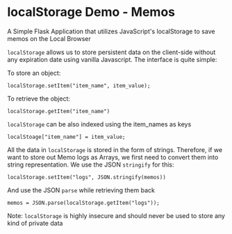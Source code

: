 # localStorage Demo - Memos

A Simple Flask Application that utilizes JavaScript's localStorage to save memos on the Local Browser

`localStorage` allows us to store persistent data on the client-side without any expiration date using vanilla Javascript. The interface is quite simple:

To store an object: 
```
localStorage.setItem("item_name", item_value);
```
To retrieve the object:
```
localStorage.getItem("item_name")
```

`localStorage` can be also indexed using the item_names as keys
```
localStoage["item_name"] = item_value;
```
All the data in `localStorage` is stored in the form of strings. Therefore, if we want to store out Memo logs as Arrays, we first need to convert them into string representation.
We use the JSON `stringify` for this:
```
localStorage.setItem("logs", JSON.stringify(memos))
```
And use the JSON `parse` while retrieving them back
```
memos = JSON.parse(localStorage.getItem("logs"));
```

Note: `localStorage` is highly insecure and should never be used to store any kind of private data
